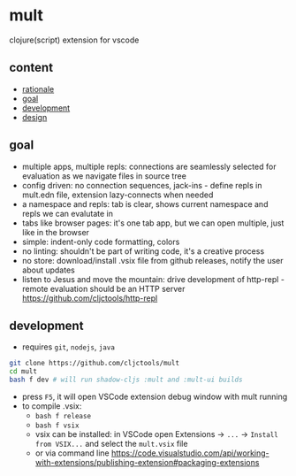 # mult

clojure(script) extension for vscode

## content

- [rationale](./docs/design.md#rationale)
- [goal](#goal)
- [development](#development)
- [design](./docs/design.md)

## goal

- multiple apps, multiple repls: connections are seamlessly selected for evaluation as we navigate files in source tree
- config driven: no connection sequences, jack-ins - define repls in mult.edn file, extension lazy-connects when needed
- a namespace and repls: tab is clear, shows current namespace and repls we can evalutate in
- tabs like browser pages: it's one tab app, but we can open multiple, just like in the browser
- simple: indent-only code formatting, colors
- no linting: shouldn't be part of writing code, it's a creative process
- no store: download/install .vsix file from github releases, notify the user about updates
- listen to Jesus and move the mountain: drive development of http-repl - remote evaluation should be an HTTP server https://github.com/cljctools/http-repl

## development

- requires `git`, `nodejs`, `java`

```bash
git clone https://github.com/cljctools/mult
cd mult
bash f dev # will run shadow-cljs :mult and :mult-ui builds

```
- press `F5`, it will open VSCode extension debug window with mult running
- to compile .vsix: 
  - `bash f release`
  - `bash f vsix`
  - vsix can be installed: in VSCode open Extensions  ->  `...` -> `Install from VSIX...` and select the `mult.vsix` file
  - or via command line https://code.visualstudio.com/api/working-with-extensions/publishing-extension#packaging-extensions